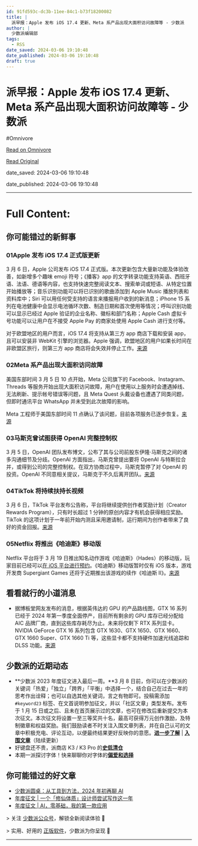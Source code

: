 ```yaml
---
id: 91fd593c-dc3b-11ee-84c1-b73f18200082
title: |
  派早报：Apple 发布 iOS 17.4 更新、Meta 系产品出现大面积访问故障等 - 少数派
author: |
  少数派编辑部
tags:
  - RSS
date_saved: 2024-03-06 19:10:48
date_published: 2024-03-06 19:10:48
draft: true
---
```


# 派早报：Apple 发布 iOS 17.4 更新、Meta 系产品出现大面积访问故障等 - 少数派
#Omnivore

[Read on Omnivore](https://omnivore.app/me/apple-i-os-17-4-meta-18e172e3e5b)

[Read Original](https://sspai.com/post/86993)

date_saved: 2024-03-06 19:10:48

date_published: 2024-03-06 19:10:48

--- 

# Full Content: 

## 你可能错过的新鲜事

### 01Apple 发布 iOS 17.4 正式版更新

3 月 6 日，Apple 公司发布 iOS 17.4 正式版。本次更新包含大量新功能及体验改善，如新增多个趣味 emoji 符号；《播客》app 的文字转录功能支持英语、西班牙语、法语、德语等内容，也支持快速完整阅读文本、搜索单词或短语、从特定位置开始播放等；音乐识别功能可以将已识别的歌曲添加到 Apple Music 播放列表和资料库中；Siri 可以用任何受支持的语言来播报用户收到的新消息；iPhone 15 系列在电池健康中会显示电池循环次数、制造日期和首次使用等情况；呼叫识别功能可以显示已经过 Apple 验证的企业名称、徽标和部门名称；Apple Cash 虚拟卡号功能可以让用户在不接受 Apple Pay 的商家处使用 Apple Cash 进行支付等。

对于欧盟地区的用户而言，iOS 17.4 将支持从第三方 app 商店下载和安装 app，且可以安装非 WebKit 引擎的浏览器。Apple 强调，欧盟地区的用户如果长时间在非欧盟区旅行，则第三方 app 商店将会失效并停止工作。[来源](https://sspai.com/link?target=https%3A%2F%2Fwww.theverge.com%2F2024%2F3%2F5%2F24090161%2Fios-17-4-update-released-dma-eu-third-party-app-store-nfc-payments)

### 02Meta 系产品出现大面积访问故障

美国东部时间 3 月 5 日 10 点开始，Meta 公司旗下的 Facebook、Instagram、Threads 等服务开始出现大面积访问故障，用户在使用以上服务时会遭遇掉线、无法刷新、提示帐号错误等问题，且 Meta Quest 头戴设备也遭遇了同类问题，但即时通讯平台 WhatsApp 并未受到此次故障的影响。

Meta 工程师于美国东部时间 11 点确认了该问题，目前各项服务已逐步恢复。[来源](https://sspai.com/link?target=https%3A%2F%2Fwww.theverge.com%2F2024%2F3%2F5%2F24091207%2Fmeta-outage-facebook-instagram-threads-down-signed-out)

### 03马斯克曾试图获得 OpenAI 完整控制权

3 月 5 日，OpenAI 团队发布博文，公布了其与公司前股东伊隆·马斯克之间的诸多沟通细节及分歧。OpenAI 方面指出，马斯克曾提出要将 OpenAI 与特斯拉合并，或得到公司的完整控制权。在双方协商过程中，马斯克暂停了对 OpenAI 的投资。OpenAI 不同意相关提议，马斯克于不久后离开团队。[来源](https://sspai.com/link?target=https%3A%2F%2Fopenai.com%2Fblog%2Fopenai-elon-musk)

### 04TikTok 将持续扶持长视频

3 月 6 日，TikTok 平台发布公告称，平台将继续提供创作者奖励计划（Creator Rewards Program），只有时长超过 1 分钟的原创内容才有机会获得相应奖励。TikTok 的这项计划于一年前开始内测且采用邀请制，运行期间为创作者带来了良好的资金回报。[来源](https://sspai.com/link?target=https%3A%2F%2Fwww.theverge.com%2F2024%2F3%2F5%2F24090583%2Ftiktok-creator-rewards-program-monetization-subscriptions)

### 05Netflix 将推出《哈迪斯》移动版

Netflix 平台将于 3 月 19 日推出知名动作游戏《哈迪斯》（Hades）的移动版，玩家目前已经可以[在 iOS 平台进行预约](https://apps.apple.com/us/app/hades-netflix/id6450063142)。《哈迪斯》移动版暂时仅有 iOS 版本，游戏开发商 Supergiant Games 还将于近期推出该游戏的续作《哈迪斯 II》。[来源](https://sspai.com/link?target=https%3A%2F%2Fwww.theverge.com%2F2024%2F3%2F5%2F24091183%2Fnetflix-games-hades-release-date-ios-march)

## 看看就行的小道消息

* 据博板堂网友发布的消息，根据英伟达的 GPU 的产品路线图，GTX 16 系列已经于 2024 年第一季度全面停产，目前所有剩余的 GPU 库存已经分配给 AIC 品牌厂商，直到这些库存耗尽为止。未来将仅剩下 RTX 系列显卡。NVIDIA GeForce GTX 16 系列包含 GTX 1630、GTX 1650、GTX 1660、GTX 1660 Super、GTX 1660 Ti 等，这些显卡都不支持硬件加速光线追踪和 DLSS 功能。[来源](https://sspai.com/link?target=https%3A%2F%2Fwww.neowin.net%2Fnews%2Ffarewell-gtx-nvidia-reportedly-discontinued-the-entire-gtx-16-lineup%2F)

## **少数派的近期动态**

* **少数派 2023 年度征文进入最后一周。**3 月 8 日前，你可以在少数派的关键词「热爱」「独立」「跨界」「平衡」中选择一个，结合自己在过去一年的思考作出诠释；也可以自选其他关键词，言之有物即可。投稿需添加 `#keyword23` 标签、在文首说明参加征文，并以「社区文章」类型发布。发布于 1 月 15 日或之后、且未在首页展示过的文章，也可在修改后重新提交为本次征文。本次征文将设置一至三等奖共十名，最高可获得万元创作激励，及特制徽章和权益奖励。我们鼓励读者不时关注入围文章列表，并在自己认可的文章中积极充电、评论互动，以便最终结果更好反映你的意愿。[**进一步了解**](https://sspai.com/post/86409) | [**入围文章**](https://sspai.com/tag/keyword23)（陆续更新）
* 好键盘还不贵，派商店 K3 / K3 Pro 的[**史低清仓**](https://sspai.com/post/86893)
* 本期一派探讨字体！快来聊聊你对字体的[**偏爱和选择**](https://sspai.com/bullet/1709630036)

## 你可能错过的好文章

* [少数派圆桌：从工具到方法，2024 年初再聊 AI](https://sspai.com/post/86901)
* [年度征文 | 一个「修仙体质」设计师尝试写作这一年](https://sspai.com/post/86604)
* [年度征文 | AI，零基础，我的第一款应用](https://sspai.com/post/86860)

\> 关注 [少数派公众号](https://sspai.com/s/J71e)，解锁全新阅读体验 📰

\> 实用、好用的 [正版软件](https://sspai.com/mall)，少数派为你呈现 🚀

---

